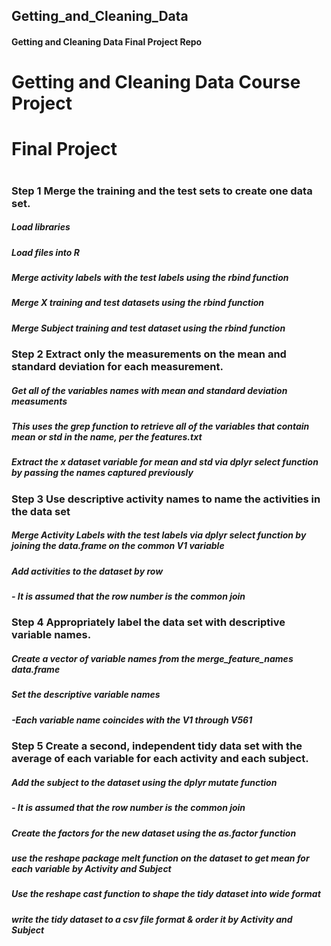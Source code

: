 ## Getting_and_Cleaning_Data
#### Getting and Cleaning Data Final Project Repo


#                                                             
#             Getting and Cleaning Data Course Project        
#                     Final Project                           
#                                                             


### Step 1 Merge the training and the test sets to create one data set.

##### Load libraries
##### Load files into R
##### Merge activity labels with the test labels using the rbind function
##### Merge X training and test datasets using the rbind function
##### Merge Subject training and test dataset using the rbind function

### Step 2 Extract only the measurements on the mean and standard deviation for each measurement.

##### Get all of the variables names with mean and standard deviation measuments
##### This uses the grep function to retrieve all of the variables that contain mean or std in the name, per the features.txt
##### Extract the x dataset variable for mean and std via dplyr select function by passing the names captured previously

### Step 3 Use descriptive activity names to name the activities in the data set

##### Merge Activity Labels with the test labels via dplyr select function by joining the data.frame on the common V1 variable
##### Add activities to the dataset by row
#####    - It is assumed that the row number is the common join

### Step 4 Appropriately label the data set with descriptive variable names.

#####  Create a vector of variable names from the merge_feature_names data.frame
#####  Set the descriptive variable names
#####    -Each variable name coincides with the V1 through V561

### Step 5 Create a second, independent tidy data set with the average of each variable for each activity and each subject.

#####  Add the subject to the dataset using the dplyr mutate function
#####  - It is assumed that the row number is the common join

#####  Create the factors for the new dataset using the as.factor function
#####  use the reshape package melt function on the dataset to get mean for each variable by Activity and Subject
#####  Use the reshape cast function to shape the tidy dataset into wide format
#####  write the tidy dataset to a csv file format & order it by Activity and Subject


